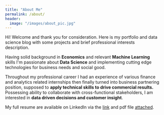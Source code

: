 ```yaml
---
title: "About Me"
permalink: /about/
header:
  image: "/images/about_pic.jpg"
---
```

Hi! 
Welcome and thank you for consideration. Here is my portfolio and data science blog with some projects and brief professional interests description.

Having solid background in **Economics** and relevant **Machine Learning** skills I'm passionate about **Data Science** and implementing cutting edge technologies for business needs and social good.

Throughout my professional career I had an experience of various finance and analytics related internships then finally turned into business partnering position, supposed to **apply technical skills to drive commercial results.**
Possessing ability to collaborate with cross-functional stakeholders, I am interested in **data driven decisions and customer insight**.

My full resume are available on LinkedIn via the [link](https://www.linkedin.com/in/artyom-makarov-774605125) and pdf file [attached](https://github.com/MakarovArtyom/MakarovArtyom.github.io/blob/master/_pages/resume_general.pdf).
